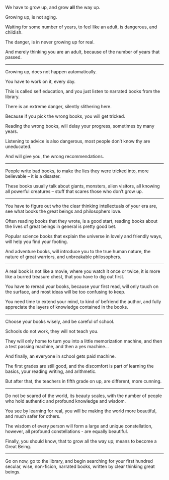 We have to grow up,
and grow __all__ the way up.

Growing up,
is not aging.

Waiting for some number of years,
to feel like an adult, is dangerous, and childish.

The danger,
is in never growing up for real.

And merely thinking you are an adult,
because of the number of years that passed.

---

Growing up,
does not happen automatically.

You have to work on it,
every day.

This is called self education,
and you just listen to narrated books from the library.

There is an extreme danger,
silently slithering here.

Because if you pick the wrong books,
you will get tricked.

Reading the wrong books,
will delay your progress, sometimes by many years.

Listening to advice is also dangerous,
most people don’t know thy are uneducated.

And will give you,
the wrong recommendations.

---

People write bad books,
to make the lies they were tricked into, more believable – it is a disaster.

These books usually talk about giants, monsters, alien visitors,
all knowing all powerful creatures – stuff that scares those who don’t grow up.

---

You have to figure out who the clear thinking intellectuals of your era are,
see what books the great beings and philosophers love.

Often reading books that they wrote, is a good start,
reading books about the lives of great beings in general is pretty good bet.

Popular science books that explain the universe in lovely and friendly ways,
will help you find your footing.

And adventure books, will introduce you to the true human nature,
the nature of great warriors, and unbreakable philosophers.

---

A real book is not like a movie, where you watch it once or twice,
it is more like a burred treasure chest, that you have to dig out first.

You have to reread your books, because your first read,
will only touch on the surface, and most ideas will be too confusing to keep.

You need time to extend your mind, to kind of befriend the author,
and fully appreciate the layers of knowledge contained in the books.

---

Choose your books wisely,
and be careful of school.

Schools do not work,
they will not teach you.

They will only home to turn you into a little memorization machine,
and then a test passing machine, and then a yes machine…

And finally,
an everyone in school gets paid machine.

The first grades are still good, and the discomfort is part of learning the basics,
your reading writing, and arithmetic.

But after that, the teachers in fifth grade on up,
are different, more cunning.

---

Do not be scared of the world, its beauty scales,
with the number of people who hold authentic and profound knowledge and wisdom.

You see by learning for real,
you will be making the world more beautiful, and much safer for others.

The wisdom of every person will form a large and unique constellation,
however, all profound constellations - are equally beautiful.

Finally, you should know,
that to grow all the way up; means to become a Great Being.

---

Go on now, go to the library,
and begin searching for your first hundred secular, wise, non-ficion, narrated books, written by clear thinking great beings.
